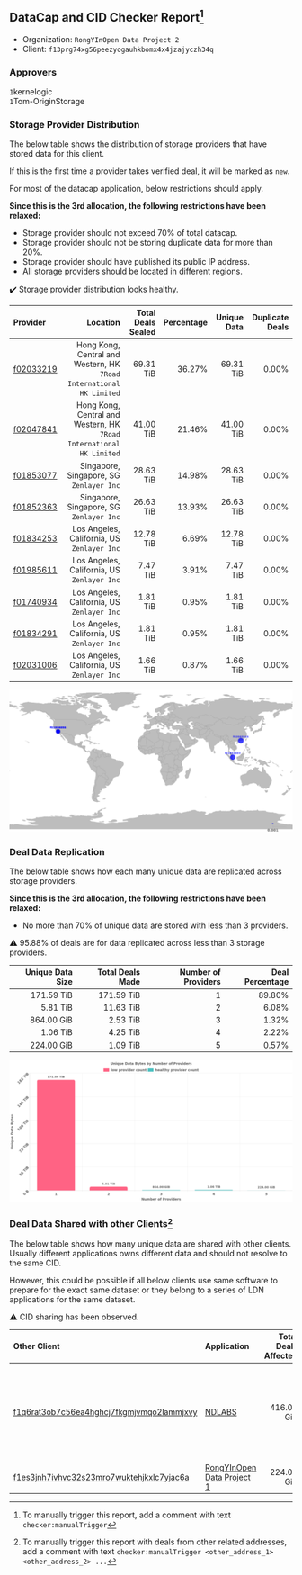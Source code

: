 ## DataCap and CID Checker Report[^1]
 - Organization: `RongYInOpen Data Project 2`
 - Client: `f13prg74xg56peezyogauhkbomx4x4jzajyczh34q`
### Approvers
`1`kernelogic<br/>`1`Tom-OriginStorage

### Storage Provider Distribution
The below table shows the distribution of storage providers that have stored data for this client.

If this is the first time a provider takes verified deal, it will be marked as `new`.

For most of the datacap application, below restrictions should apply.

**Since this is the 3rd allocation, the following restrictions have been relaxed:**
 - Storage provider should not exceed 70% of total datacap.
 - Storage provider should not be storing duplicate data for more than 20%.
 - Storage provider should have published its public IP address.
 - All storage providers should be located in different regions.

✔️ Storage provider distribution looks healthy.

| Provider                                              |                                                                Location | Total Deals Sealed | Percentage | Unique Data | Duplicate Deals |
| :---------------------------------------------------- | ----------------------------------------------------------------------: | -----------------: | ---------: | ----------: | --------------: |
| [f02033219](https://filfox.info/en/address/f02033219) | Hong Kong, Central and Western, HK<br/>`7Road International HK Limited` |          69.31 TiB |     36.27% |   69.31 TiB |           0.00% |
| [f02047841](https://filfox.info/en/address/f02047841) | Hong Kong, Central and Western, HK<br/>`7Road International HK Limited` |          41.00 TiB |     21.46% |   41.00 TiB |           0.00% |
| [f01853077](https://filfox.info/en/address/f01853077) |                             Singapore, Singapore, SG<br/>`Zenlayer Inc` |          28.63 TiB |     14.98% |   28.63 TiB |           0.00% |
| [f01852363](https://filfox.info/en/address/f01852363) |                             Singapore, Singapore, SG<br/>`Zenlayer Inc` |          26.63 TiB |     13.93% |   26.63 TiB |           0.00% |
| [f01834253](https://filfox.info/en/address/f01834253) |                          Los Angeles, California, US<br/>`Zenlayer Inc` |          12.78 TiB |      6.69% |   12.78 TiB |           0.00% |
| [f01985611](https://filfox.info/en/address/f01985611) |                          Los Angeles, California, US<br/>`Zenlayer Inc` |           7.47 TiB |      3.91% |    7.47 TiB |           0.00% |
| [f01740934](https://filfox.info/en/address/f01740934) |                          Los Angeles, California, US<br/>`Zenlayer Inc` |           1.81 TiB |      0.95% |    1.81 TiB |           0.00% |
| [f01834291](https://filfox.info/en/address/f01834291) |                          Los Angeles, California, US<br/>`Zenlayer Inc` |           1.81 TiB |      0.95% |    1.81 TiB |           0.00% |
| [f02031006](https://filfox.info/en/address/f02031006) |                          Los Angeles, California, US<br/>`Zenlayer Inc` |           1.66 TiB |      0.87% |    1.66 TiB |           0.00% |

<img src="https://raw.githubusercontent.com/data-preservation-programs/filplus-checker-assets/main/filecoin-project/filecoin-plus-large-datasets/issues/1580/1679593463931.png"/>

### Deal Data Replication
The below table shows how each many unique data are replicated across storage providers.


**Since this is the 3rd allocation, the following restrictions have been relaxed:**
- No more than 70% of unique data are stored with less than 3 providers.

⚠️ 95.88% of deals are for data replicated across less than 3 storage providers.

| Unique Data Size | Total Deals Made | Number of Providers | Deal Percentage |
| ---------------: | ---------------: | ------------------: | --------------: |
|       171.59 TiB |       171.59 TiB |                   1 |          89.80% |
|         5.81 TiB |        11.63 TiB |                   2 |           6.08% |
|       864.00 GiB |         2.53 TiB |                   3 |           1.32% |
|         1.06 TiB |         4.25 TiB |                   4 |           2.22% |
|       224.00 GiB |         1.09 TiB |                   5 |           0.57% |

<img src="https://raw.githubusercontent.com/data-preservation-programs/filplus-checker-assets/main/filecoin-project/filecoin-plus-large-datasets/issues/1580/1679593466468.png"/>

### Deal Data Shared with other Clients[^3]
The below table shows how many unique data are shared with other clients.
Usually different applications owns different data and should not resolve to the same CID.

However, this could be possible if all below clients use same software to prepare for the exact same dataset or they belong to a series of LDN applications for the same dataset.

⚠️ CID sharing has been observed.

| Other Client                                                                                                          | Application                                                                                                | Total Deals Affected | Unique CIDs | Approvers                                                                                                                                                               |
| :-------------------------------------------------------------------------------------------------------------------- | :--------------------------------------------------------------------------------------------------------- | -------------------: | ----------: | :---------------------------------------------------------------------------------------------------------------------------------------------------------------------- |
| [f1q6rat3ob7c56ea4hghcj7fkgmjvmqo2lammjxvy](https://filfox.info/en/address/f1q6rat3ob7c56ea4hghcj7fkgmjvmqo2lammjxvy) | [NDLABS](https://github.com/filecoin-project/filecoin-plus-large-datasets/issues/1521)                     |           416.00 GiB |          13 | `1`1ane-1<br/>`2`cryptowhizzard<br/>`1`kernelogic<br/>`1`liyunzhi-666<br/>`1`psh0691<br/>`1`Tom-OriginStorage<br/>`1`xiaoyuaiheshui<br/>`1`xingjitansuo<br/>`1`YuanHeHK |
| [f1es3jnh7ivhvc32s23mro7wuktehjkxlc7yjac6a](https://filfox.info/en/address/f1es3jnh7ivhvc32s23mro7wuktehjkxlc7yjac6a) | [RongYInOpen Data Project 1](https://github.com/filecoin-project/filecoin-plus-large-datasets/issues/1579) |           224.00 GiB |           4 | `1`kernelogic<br/>`1`Tom-OriginStorage                                                                                                                                  |

[^1]: To manually trigger this report, add a comment with text `checker:manualTrigger`

[^2]: Deals from those addresses are combined into this report as they are specified with `checker:manualTrigger`

[^3]: To manually trigger this report with deals from other related addresses, add a comment with text `checker:manualTrigger <other_address_1> <other_address_2> ...`
